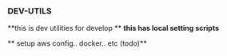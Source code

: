 ### DEV-UTILS

**this is dev utilities for develop **
**this has local setting scripts**

** setup aws config.. docker.. etc (todo)**
